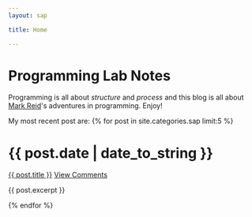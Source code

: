 ```yaml
---
layout: sap

title: Home

---
```


Programming Lab Notes
=====================

Programming is all about _structure_ and _process_ and this blog is all about
[Mark Reid](/)'s adventures in programming. Enjoy!

My most recent post are:
{% for post in site.categories.sap limit:5 %}
<div class="section list">
  <h1>{{ post.date | date_to_string }}</h1>
  <p class="line">
  <a class="title" href="{{ post.url }}">{{ post.title }}</a>
  <a class="comments" href="{{ post.url }}#disqus_thread">View Comments</a>
  </p>
  <p class="excerpt">{{ post.excerpt }}</p>
</div>
{% endfor %}

<script type="text/javascript">
//<![CDATA[
(function() {
		var links = document.getElementsByTagName('a');
		var query = '?';
		for(var i = 0; i < links.length; i++) {
			if(links[i].href.indexOf('#disqus_thread') >= 0) {
				query += 'url' + i + '=' + encodeURIComponent(links[i].href) + '&';
			}
		}
		document.write('<script charset="utf-8" type="text/javascript" src="http://disqus.com/forums/structure-and-process/get_num_replies.js' + query + '"></' + 'script>');
	})();
//]]>
</script>

